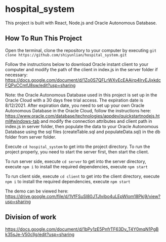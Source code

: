 # hospital_system

This project is built with React, Node.js and Oracle Autonomous Database.

## How To Run This Project 

Open the terminal, clone the repository to your computer by executing 
`git clone https://github.com/shiyunlian/hospital_system.git`

Follow the instructions below to download Oracle instant client to your computer and modify the path of the client in index.js in the server folder if necessary:
https://docs.google.com/document/d/1Zo0S7QFLrWXvEcEAAirp4IrvEJjxkdcFQPxCCmfJ8sw/edit?usp=sharing

Note: the Oracle Autonomous Database used in this project is set up in the Oracle Cloud with a 30 days free trial access. The expiration date is 8/12/2021. After expiration date, you need to set up your own Oracle Autonomous Database in the Oracle Cloud, follow the instructions here: https://www.oracle.com/database/technologies/appdev/quickstartnodejs.html#windows-tab and modify the connection attributes and client path in index.js in server folder, then populate the data to your Oracle Autonomous Database using the sql files (createTable.sql and populateData.sql) in the db folder from server folder. 

Execute `cd hospital_system` to get into the project directory. To run the project properly, you need to start the server first, then start the client.

To run server side, execute `cd server` to get into the server directory, execute `npm i` to install the required dependencies, execute `npm start`

To run client side, execute `cd client` to get into the client directory, execute `npm i` to install the required dependencies, execute `npm start`

The demo can be viewed here: https://drive.google.com/file/d/1VfFSuSl80JTJlvibo4uLEpWlom18Pkj9/view?usp=sharing


## Division of work

https://docs.google.com/document/d/1bPy1zE5PnfrTF63Dy_T4Y0mqN1PgBk35sJe-V50cIlg/edit?usp=sharing

